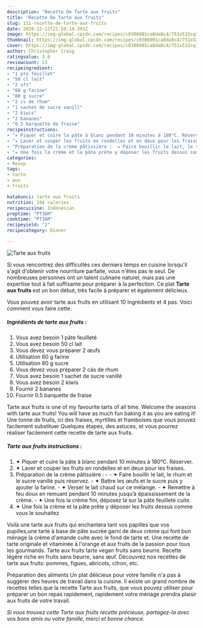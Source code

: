 ```yaml
---
description: "Recette De Tarte aux fruits"
title: "Recette De Tarte aux fruits"
slug: 111-recette-de-tarte-aux-fruits
date: 2020-12-12T21:54:14.391Z
image: https://img-global.cpcdn.com/recipes/c0306901ca8da8c4/751x532cq70/tarte-aux-fruits-photo-principale-de-la-recette.jpg
thumbnail: https://img-global.cpcdn.com/recipes/c0306901ca8da8c4/751x532cq70/tarte-aux-fruits-photo-principale-de-la-recette.jpg
cover: https://img-global.cpcdn.com/recipes/c0306901ca8da8c4/751x532cq70/tarte-aux-fruits-photo-principale-de-la-recette.jpg
author: Christopher Craig
ratingvalue: 3.8
reviewcount: 13
recipeingredient:
- "1 pte feuillet"
- "50 cl lait"
- "2 ufs"
- "60 g farine"
- "80 g sucre"
- "2 cs de rhum"
- "1 sachet de sucre vanill"
- "2 kiwis"
- "2 bananes"
- "0.5 barquette de fraise"
recipeinstructions:
- "✦ Piquer et cuire la pâte à blanc pendant 10 minutes à 180°C. Réserver."
- "✦ Laver et couper les fruits en rondelles et en deux pour les fraises."
- "Préparation de la crème pâtissière :  ✦ Faire bouillir le lait, le rhum et le sucre vanillé puis réservez.  ✦ Battre les œufs et le sucre puis y ajouter la farine. ✦ Verser le lait chaud sur ce mélange. ✦ Remettre à feu doux en remuant pendant 10 minutes jusqu’à épaississement de la crème. ✦ Une fois la crème fini, déposez la sur la pâte feuilleté cuite."
- "✦ Une fois la crème et la pâte prête y déposer les fruits dessus comme vous le souhaitez"
categories:
- Resep
tags:
- tarte
- aux
- fruits

katakunci: tarte aux fruits 
nutrition: 194 calories
recipecuisine: Indonesian
preptime: "PT36M"
cooktime: "PT36M"
recipeyield: "2"
recipecategory: Dinner

---
```



![Tarte aux fruits](https://img-global.cpcdn.com/recipes/c0306901ca8da8c4/751x532cq70/tarte-aux-fruits-photo-principale-de-la-recette.jpg)

Si vous rencontrez des difficultés ces derniers temps en cuisine lorsqu'il s'agit d'obtenir votre nourriture parfaite, vous n'êtes pas le seul. De nombreuses personnes ont un talent culinaire naturel, mais pas une expertise tout à fait suffisante pour préparer à la perfection. Ce plat <strong> Tarte aux fruits </strong> est un bon début, très facile à préparer et également délicieux.

<!--inarticleads1-->

Vous pouvez avoir tarte aux fruits en utilisant 10 Ingrédients et 4 pas. Voici comment vous faire cette.

##### Ingrédients de tarte aux fruits :

1. Vous avez besoin 1 pâte feuilleté
1. Vous avez besoin 50 cl lait
1. Vous devez vous préparer 2 œufs
1. Utilisation 60 g farine
1. Utilisation 80 g sucre
1. Vous devez vous préparer 2 càs de rhum
1. Vous avez besoin 1 sachet de sucre vanillé
1. Vous avez besoin 2 kiwis
1. Fournir 2 bananes
1. Fournir 0.5 barquette de fraise


Tarte aux fruits is one of my favourite tarts of all time. Welcome the seasons with tarte aux fruits! You will have as much fun baking it as you are eating it! Une tonne de fruits, ici des fraises, myrtilles et framboises que vous pouvez facilement substituer Quelques étapes, des astuces, et vous pourrez réaliser facilement cette recette de tarte aux fruits. 

<!--inarticleads2-->

##### Tarte aux fruits instructions :

1. ✦ Piquer et cuire la pâte à blanc pendant 10 minutes à 180°C. Réserver.
1. ✦ Laver et couper les fruits en rondelles et en deux pour les fraises.
1. Préparation de la crème pâtissière : -  - ✦ Faire bouillir le lait, le rhum et le sucre vanillé puis réservez.  - ✦ Battre les œufs et le sucre puis y ajouter la farine. - ✦ Verser le lait chaud sur ce mélange. - ✦ Remettre à feu doux en remuant pendant 10 minutes jusqu’à épaississement de la crème. - ✦ Une fois la crème fini, déposez la sur la pâte feuilleté cuite.
1. ✦ Une fois la crème et la pâte prête y déposer les fruits dessus comme vous le souhaitez


Voilà une tarte aux fruits qui enchantera tant vos papilles que vos pupilles,une tarte à base de pâte sucrée garni de deux crème qui font bon ménage la crème d&#39;amande cuite avec le fond de tarte et. Une recette de tarte originale et vitaminée à l&#39;orange et aux fruits de la passion pour tous les gourmands. Tarte aux fruits tarte vegan fruits sans beurre. Recette légère riche en fruits sans beurre, sans œuf. Découvrez nos recettes de tarte aux fruits: pommes, figues, abricots, citron, etc. 

<!--inarticleads1-->

<p>
Préparation des aliments Un plat délicieux pour votre famille n'a pas à suggérer des heures de travail dans la cuisine. Il existe un grand nombre de recettes telles que la recette Tarte aux fruits, que vous pouvez utiliser pour préparer un bon repas rapidement, rapidement votre ménage prendra plaisir aux fruits de votre travail.
</p>

<p>
<i>Si vous trouvez cette Tarte aux fruits recette précieuse, partagez-la avec vos bons amis ou votre famille, merci et bonne chance.</i>
</p>

